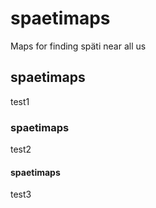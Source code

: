 # spaetimaps
Maps for finding späti near all us

## spaetimaps
test1

### spaetimaps
test2
#### spaetimaps
test3